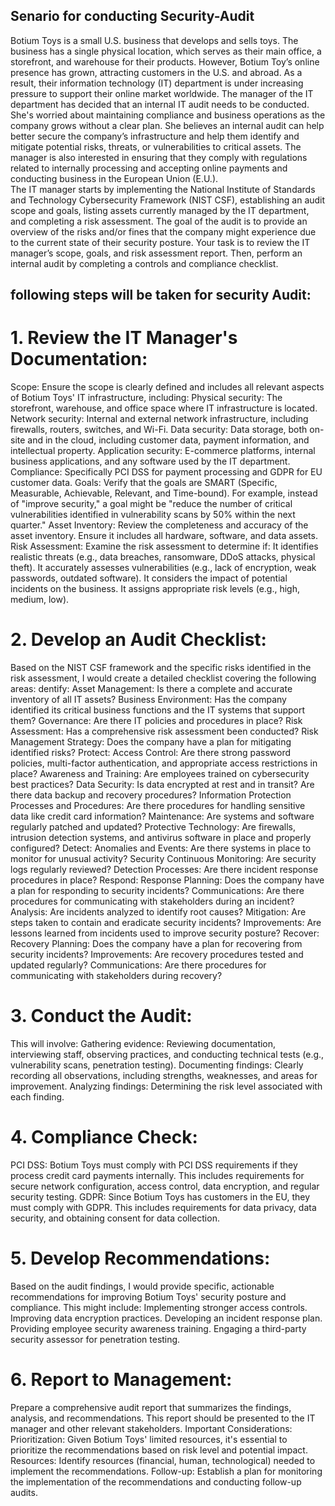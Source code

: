 ## Senario for conducting Security-Audit 
Botium Toys is a small U.S. business that develops and sells toys. The business has a single physical location, which serves as their main office, a storefront, and warehouse for their products. However, Botium Toy’s online presence has grown, attracting customers in the U.S. and abroad. As a result, their information technology (IT) department is under increasing pressure to support their online market worldwide. 
The manager of the IT department has decided that an internal IT audit needs to be conducted. She's worried about maintaining compliance and business operations as the company grows without a clear plan. She believes an internal audit can help better secure the company’s infrastructure and help them identify and mitigate potential risks, threats, or vulnerabilities to critical assets. The manager is also interested in ensuring that they comply with regulations related to internally processing and accepting online payments and conducting business in the European Union (E.U.).   
The IT manager starts by implementing the National Institute of Standards and Technology Cybersecurity Framework (NIST CSF), establishing an audit scope and goals, listing assets currently managed by the IT department, and completing a risk assessment. The goal of the audit is to provide an overview of the risks and/or fines that the company might experience due to the current state of their security posture.
Your task is to review the IT manager’s scope, goals, and risk assessment report. Then, perform an internal audit by completing a controls and compliance checklist. 
## following steps will be taken for security Audit:
# 1. Review the IT Manager's Documentation:
Scope: Ensure the scope is clearly defined and includes all relevant aspects of Botium Toys' IT infrastructure, including:
Physical security: The storefront, warehouse, and office space where IT infrastructure is located.
Network security: Internal and external network infrastructure, including firewalls, routers, switches, and Wi-Fi.
Data security: Data storage, both on-site and in the cloud, including customer data, payment information, and intellectual property.
Application security: E-commerce platforms, internal business applications, and any software used by the IT department.
Compliance: Specifically PCI DSS for payment processing and GDPR for EU customer data.
Goals: Verify that the goals are SMART (Specific, Measurable, Achievable, Relevant, and Time-bound). For example, instead of "improve security," a goal might be "reduce the number of critical vulnerabilities identified in vulnerability scans by 50% within the next quarter."
Asset Inventory: Review the completeness and accuracy of the asset inventory. Ensure it includes all hardware, software, and data assets.
Risk Assessment: Examine the risk assessment to determine if:
It identifies realistic threats (e.g., data breaches, ransomware, DDoS attacks, physical theft).
It accurately assesses vulnerabilities (e.g., lack of encryption, weak passwords, outdated software).
It considers the impact of potential incidents on the business.
It assigns appropriate risk levels (e.g., high, medium, low).

# 2.  Develop an Audit Checklist:
Based on the NIST CSF framework and the specific risks identified in the risk assessment, I would create a detailed checklist covering the following areas:
dentify:
Asset Management: Is there a complete and accurate inventory of all IT assets?
Business Environment: Has the company identified its critical business functions and the IT systems that support them?
Governance: Are there IT policies and procedures in place?
Risk Assessment: Has a comprehensive risk assessment been conducted?
Risk Management Strategy: Does the company have a plan for mitigating identified risks?
Protect:
Access Control: Are there strong password policies, multi-factor authentication, and appropriate access restrictions in place?
Awareness and Training: Are employees trained on cybersecurity best practices?
Data Security: Is data encrypted at rest and in transit? Are there data backup and recovery procedures?
Information Protection Processes and Procedures: Are there procedures for handling sensitive data like credit card information?
Maintenance: Are systems and software regularly patched and updated?
Protective Technology: Are firewalls, intrusion detection systems, and antivirus software in place and properly configured?
Detect:
Anomalies and Events: Are there systems in place to monitor for unusual activity?
Security Continuous Monitoring: Are security logs regularly reviewed?
Detection Processes: Are there incident response procedures in place?
Respond:
Response Planning: Does the company have a plan for responding to security incidents?
Communications: Are there procedures for communicating with stakeholders during an incident?
Analysis: Are incidents analyzed to identify root causes?
Mitigation: Are steps taken to contain and eradicate security incidents?
Improvements: Are lessons learned from incidents used to improve security posture?
Recover:
Recovery Planning: Does the company have a plan for recovering from security incidents?
Improvements: Are recovery procedures tested and updated regularly?
Communications: Are there procedures for communicating with stakeholders during recovery?

# 3. Conduct the Audit:
This will involve:
Gathering evidence: Reviewing documentation, interviewing staff, observing practices, and conducting technical tests (e.g., vulnerability scans, penetration testing).
Documenting findings: Clearly recording all observations, including strengths, weaknesses, and areas for improvement.
Analyzing findings: Determining the risk level associated with each finding.

# 4.  Compliance Check:
PCI DSS: Botium Toys must comply with PCI DSS requirements if they process credit card payments internally. This includes requirements for secure network configuration, access control, data encryption, and regular security testing.
GDPR: Since Botium Toys has customers in the EU, they must comply with GDPR. This includes requirements for data privacy, data security, and obtaining consent for data collection.

# 5. Develop Recommendations:
Based on the audit findings, I would provide specific, actionable recommendations for improving Botium Toys' security posture and compliance.  This might include:
Implementing stronger access controls.
Improving data encryption practices.
Developing an incident response plan.
Providing employee security awareness training.
Engaging a third-party security assessor for penetration testing.

# 6.  Report to Management:
Prepare a comprehensive audit report that summarizes the findings, analysis, and recommendations. This report should be presented to the IT manager and other relevant stakeholders.
Important Considerations:
Prioritization: Given Botium Toys' limited resources, it's essential to prioritize the recommendations based on risk level and potential impact.
Resources: Identify resources (financial, human, technological) needed to implement the recommendations.
Follow-up: Establish a plan for monitoring the implementation of the recommendations and conducting follow-up audits.

